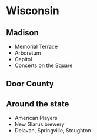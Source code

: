 # Wisconsin

## Madison

* Memorial Terrace
* Arboretum
* Capitol
* Concerts on the Square

## Door County

## Around the state

* American Players
* New Glarus brewery
* Delavan, Springville, Stoughton
